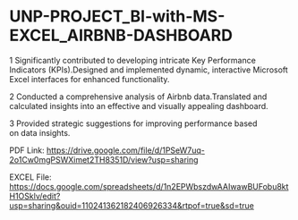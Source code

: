 # UNP-PROJECT_BI-with-MS-EXCEL_AIRBNB-DASHBOARD

1 Significantly contributed to developing intricate Key Performance Indicators (KPIs).Designed and implemented dynamic, interactive Microsoft Excel interfaces for enhanced functionality.

2 Conducted a comprehensive analysis of Airbnb data.Translated and calculated insights into an effective and visually appealing dashboard.

3 Provided strategic suggestions for improving performance based on data insights.

PDF Link: https://drive.google.com/file/d/1PSeW7uq-2o1Cw0mgPSWXimet2TH8351D/view?usp=sharing

EXCEL File: https://docs.google.com/spreadsheets/d/1n2EPWbszdwAAIwawBUFobu8ktH1OSklv/edit?usp=sharing&ouid=110241362182406926334&rtpof=true&sd=true
